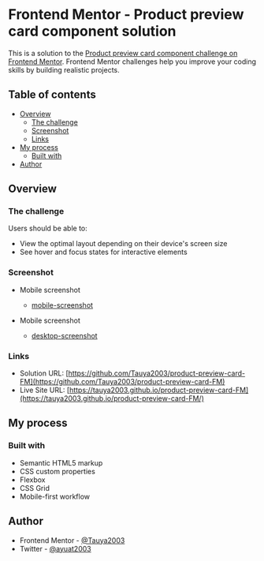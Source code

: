 # Frontend Mentor - Product preview card component solution

This is a solution to the [Product preview card component challenge on Frontend Mentor](https://www.frontendmentor.io/challenges/product-preview-card-component-GO7UmttRfa). Frontend Mentor challenges help you improve your coding skills by building realistic projects. 

## Table of contents

- [Overview](#overview)
  - [The challenge](#the-challenge)
  - [Screenshot](#screenshot)
  - [Links](#links)
- [My process](#my-process)
  - [Built with](#built-with)
- [Author](#author)



## Overview

### The challenge

Users should be able to:

- View the optimal layout depending on their device's screen size
- See hover and focus states for interactive elements

### Screenshot

- Mobile screenshot
  - [mobile-screenshot](./images/mobile-screenshot.jpg)

- Mobile screenshot
  - [desktop-screenshot](./images/desktop-screenshot.png)

### Links

- Solution URL: [https://github.com/Tauya2003/product-preview-card-FM](https://github.com/Tauya2003/product-preview-card-FM)
- Live Site URL: [https://tauya2003.github.io/product-preview-card-FM](https://tauya2003.github.io/product-preview-card-FM/)


## My process

### Built with

- Semantic HTML5 markup
- CSS custom properties
- Flexbox
- CSS Grid
- Mobile-first workflow



## Author

- Frontend Mentor - [@Tauya2003](https://www.frontendmentor.io/profile/Tauya2003)
- Twitter - [@ayuat2003](https://www.twitter.com/ayuat2003)